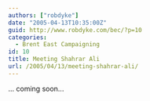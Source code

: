 ```yaml
---
authors: ["robdyke"]
date: "2005-04-13T10:35:00Z"
guid: http://www.robdyke.com/bec/?p=10
categories:
  - Brent East Campaigning
id: 10
title: Meeting Shahrar Ali
url: /2005/04/13/meeting-shahrar-ali/
---
```

... coming soon...